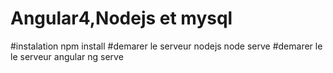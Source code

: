 # Angular4,Nodejs et mysql

#instalation
npm install
#demarer le serveur nodejs
node serve
#demarer le le serveur angular
ng serve
